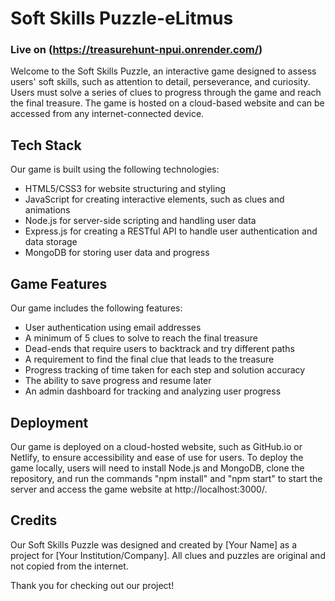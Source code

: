 # Soft Skills Puzzle-eLitmus
### Live on (https://treasurehunt-npui.onrender.com/)

Welcome to the Soft Skills Puzzle, an interactive game designed to assess users' soft skills, such as attention to detail, perseverance, and curiosity. Users must solve a series of clues to progress through the game and reach the final treasure. The game is hosted on a cloud-based website and can be accessed from any internet-connected device.

## Tech Stack

Our game is built using the following technologies:

- HTML5/CSS3 for website structuring and styling
- JavaScript for creating interactive elements, such as clues and animations
- Node.js for server-side scripting and handling user data
- Express.js for creating a RESTful API to handle user authentication and data storage
- MongoDB for storing user data and progress

## Game Features

Our game includes the following features:

- User authentication using email addresses
- A minimum of 5 clues to solve to reach the final treasure
- Dead-ends that require users to backtrack and try different paths
- A requirement to find the final clue that leads to the treasure
- Progress tracking of time taken for each step and solution accuracy
- The ability to save progress and resume later
- An admin dashboard for tracking and analyzing user progress

## Deployment

Our game is deployed on a cloud-hosted website, such as GitHub.io or Netlify, to ensure accessibility and ease of use for users. To deploy the game locally, users will need to install Node.js and MongoDB, clone the repository, and run the commands "npm install" and "npm start" to start the server and access the game website at http://localhost:3000/.

## Credits

Our Soft Skills Puzzle was designed and created by [Your Name] as a project for [Your Institution/Company]. All clues and puzzles are original and not copied from the internet.

Thank you for checking out our project!
